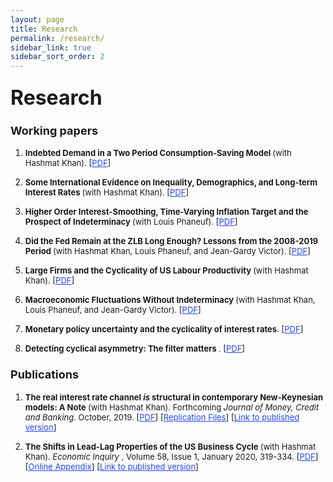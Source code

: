 ```yaml
---
layout: page
title: Research
permalink: /research/
sidebar_link: true
sidebar_sort_order: 2
---
```

### <font size="6"> Research  </font>

### <font size="4">  Working papers  </font>

<ol>

<font size="2"> <li> <b>  Indebted Demand in a Two Period Consumption-Saving Model </b> (with Hashmat Khan). [<a href="https://carleton.ca/economics/wp-content/uploads/cewp21-13.pdf" style="color:#1F45FC" target="blank">PDF</a>] </li></font>

<font size="2"> <li> <b>  Some International Evidence on Inequality, Demographics, and Long-term Interest Rates </b> (with Hashmat Khan). [<a href="https://carleton.ca/economics/wp-content/uploads/cewp21-10-1.pdf" style="color:#1F45FC" target="blank">PDF</a>] </li></font>

<font size="2"> <li>  <b> Higher Order Interest-Smoothing, Time-Varying Inflation Target and the Prospect of Indeterminacy </b> (with Louis Phaneuf). [<a href="https://braultjosh.github.io/pdfs/BP_2021_Indeterminacy.pdf" style="color:#1F45FC" target="blank">PDF</a>] </li></font>

<font size="2"> <li>  <b>  Did the Fed Remain at the ZLB Long Enough? Lessons from the 2008-2019 Period  </b> (with Hashmat Khan, Louis Phaneuf, and Jean-Gardy Victor). [<a href="https://braultjosh.github.io/pdfs/MP_2008-2019.pdf" style="color:#1F45FC" target="blank">PDF</a>]  </li></font>

<font size="2"> <li>  <b> Large Firms and the Cyclicality of US Labour Productivity </b> (with Hashmat Khan). [<a href="https://carleton.ca/economics/wp-content/uploads/cewp21-02-1.pdf" style="color:#1F45FC" target="blank">PDF</a>] </li></font>

<font size="2"> <li>  <b> Macroeconomic Fluctuations Without Indeterminacy </b> (with Hashmat Khan, Louis Phaneuf, and Jean-Gardy Victor). [<a href="https://braultjosh.github.io/pdfs/Macro_Fluctuations.pdf" style="color:#1F45FC" target="blank">PDF</a>] </li></font>

<font size="2"> <li>  <b> Monetary policy uncertainty and the cyclicality of interest rates</b>. [<a href="https://braultjosh.github.io/pdfs/RR_SEP_V1.pdf" style="color:#1F45FC" target="blank">PDF</a>] </li></font>

<font size="2"> <li>  <b> Detecting cyclical asymmetry: The filter matters </b>. [<a href="https://braultjosh.github.io/pdfs/Filtering_Brault_V5.pdf" style="color:#1F45FC" target="blank">PDF</a>] </li></font>

</ol>

### <font size="4">  Publications  </font>

<ol>

<font size="2"> <li>  <b> The real interest rate channel <em> is </em> structural in contemporary New-Keynesian models: A Note </b> (with Hashmat Khan).  Forthcoming <i> Journal of Money, Credit and Banking</i>. October, 2019. [<a href="https://braultjosh.github.io/pdfs/BK_NK_Note.pdf" style="color:#1F45FC">PDF</a>]  [<a href="https://github.com/braultjosh/BK2019JMCB" style="color:#1F45FC">Replication Files</a>] [<a href="https://onlinelibrary.wiley.com/doi/10.1111/jmcb.12894" style="color:#1F45FC">Link to published version</a>] </li> </font>

<font size="2"> <li> <b> The Shifts in Lead-Lag Properties of the US Business Cycle </b> (with Hashmat Khan). <i> Economic Inquiry </i>, Volume 58, Issue 1, January 2020, 319-334. [<a href="https://braultjosh.github.io/pdfs/BK_LeadLag.pdf" style="color:#1F45FC">PDF</a>] [<a href="https://braultjosh.github.io/pdfs/LeadLag_Appendix.pdf" style="color:#1F45FC">Online Appendix</a>] [<a href="https://onlinelibrary.wiley.com/doi/full/10.1111/ecin.12841" style="color:#1F45FC">Link to published version</a>]  </li> </font>

</ol>
